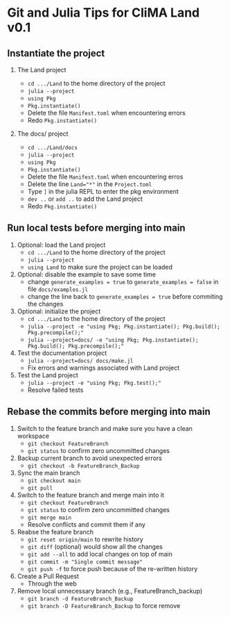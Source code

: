 # Git and Julia Tips for CliMA Land v0.1

## Instantiate the project
1. The Land project
   - `cd .../Land` to the home directory of the project
   - `julia --project`
   - `using Pkg`
   - `Pkg.instantiate()`
   - Delete the file `Manifest.toml` when encountering errors
   - Redo `Pkg.instantiate()`

2. The docs/ project
   - `cd .../Land/docs`
   - `julia --project`
   - `using Pkg`
   - `Pkg.instantiate()`
   - Delete the file `Manifest.toml` when encountering erros
   - Delete the line `Land="*"` in the `Project.toml`
   - Type `]` in the julia REPL to enter the pkg environment
   - `dev ..` or `add ..` to add the Land project
   - Redo `Pkg.instantiate()`

## Run local tests before merging into main
1. Optional: load the Land project
   - `cd .../Land` to the home directory of the project
   - `julia --project`
   - `using Land` to make sure the project can be loaded
2. Optional: disable the example to save some time
   - change `generate_examples = true` to `generate_examples = false` in file `docs/examples.jl`
   - change the line back to `generate_examples = true` before commiting the changes
3. Optional: initialize the project
   - `cd .../Land` to the home directory of the project
   - `julia --project -e "using Pkg; Pkg.instantiate(); Pkg.build(); Pkg.precompile();"`
   - `julia --project=docs/ -e "using Pkg; Pkg.instantiate(); Pkg.build(); Pkg.precompile();"`
4. Test the documentation project
   - `julia --project=docs/ docs/make.jl`
   - Fix errors and warnings associated with Land project
5. Test the Land project
   - `julia --project -e "using Pkg; Pkg.test();"`
   - Resolve failed tests

## Rebase the commits before merging into main
1. Switch to the feature branch and make sure you have a clean workspace
   - `git checkout FeatureBranch`
   - `git status` to confirm zero uncommitted changes
2. Backup current branch to avoid unexpected errors
   - `git checkout -b FeatureBranch_Backup`
3. Sync the main branch
   - `git checkout main`
   - `git pull`
4. Switch to the feature branch and merge main into it
   - `git checkout FeatureBranch`
   - `git status` to confirm zero uncommitted changes
   - `git merge main`
   - Resolve conflicts and commit them if any
5. Reabse the feature branch
   - `git reset origin/main` to rewrite history
   - `git diff` (optional) would show all the changes
   - `git add --all` to add local changes on top of main
   - `git commit -m "Single commit message"`
   - `git push -f` to force push because of the re-written history
6. Create a Pull Request
   - Through the web
7. Remove local unnecessary branch (e.g., FeatureBranch_backup)
   - `git branch -d FeatureBranch_Backup`
   - `git branch -D FeatureBranch_Backup` to force remove
